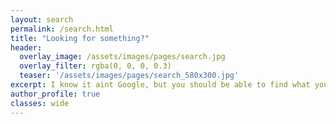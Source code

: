 ```yaml
---
layout: search
permalink: /search.html
title: "Looking for something?"
header:
  overlay_image: /assets/images/pages/search.jpg
  overlay_filter: rgba(0, 0, 0, 0.3)
  teaser: '/assets/images/pages/search_580x300.jpg'
excerpt: I know it aint Google, but you should be able to find what you're looking for. Good luck!
author_profile: true
classes: wide
---
```

